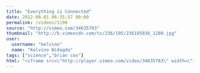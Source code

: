 ```yaml
---
title: "Everything is Connected"
date: 2012-08-01 06:35:57 00:00
permalink: /videos/1190
source: "http://vimeo.com/34635783"
thumbnail: "http://b.vimeocdn.com/ts/236/195/236195836_1280.jpg"
user:
  username: "kelvino"
  name: "Kelvino Widagdo"
tags: ["science","brian cox"]
html: "<iframe src=\"http://player.vimeo.com/video/34635783\" width=\"1280\" height=\"720\" frameborder=\"0\" webkitAllowFullScreen mozallowfullscreen allowFullScreen></iframe>"
---
```


